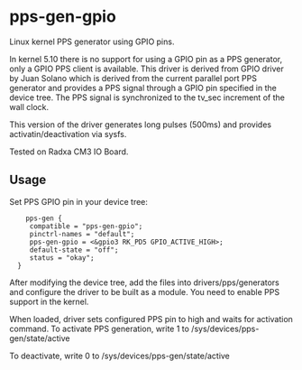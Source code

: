 pps-gen-gpio
============

Linux kernel PPS generator using GPIO pins.

In kernel 5.10 there is no support for using a GPIO pin as a PPS generator, only a GPIO PPS client is available. This driver is derived from GPIO driver by 
Juan Solano which is derived from the current parallel port PPS generator and provides a PPS signal through a GPIO pin specified in the device tree. The PPS signal is synchronized to the tv_sec increment of the wall clock. 

This version of the driver generates long pulses (500ms) and provides activatin/deactivation via sysfs.

Tested on Radxa CM3 IO Board.

Usage
-----
Set PPS GPIO pin in your device tree:

		pps-gen {
         compatible = "pps-gen-gpio";
         pinctrl-names = "default";
         pps-gen-gpio = <&gpio3 RK_PD5 GPIO_ACTIVE_HIGH>;
         default-state = "off";
         status = "okay";
      }

After modifying the device tree, add the files into drivers/pps/generators and configure the driver to be built as a module. You need to enable PPS support in the kernel.

When loaded, driver sets configured PPS pin to high and waits for activation command. To activate PPS generation, write 1 to
      /sys/devices/pps-gen/state/active

To deactivate, write 0 to
      /sys/devices/pps-gen/state/active
